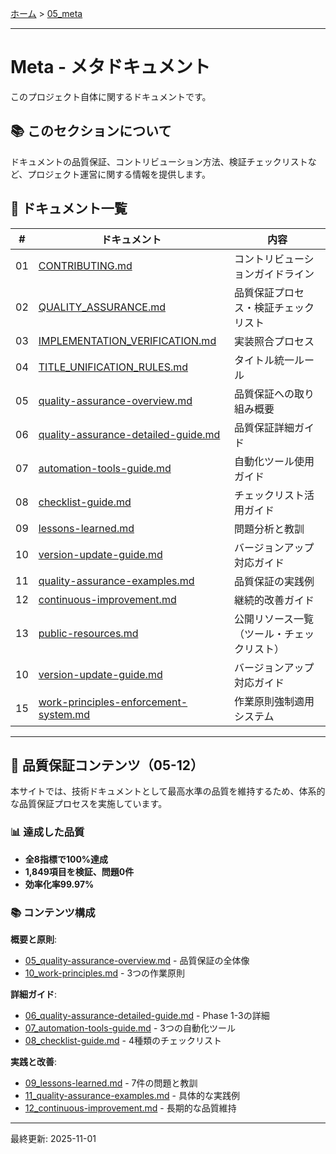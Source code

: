 [ホーム](../README.md) > [05_meta](README.md)

---

# Meta - メタドキュメント

このプロジェクト自体に関するドキュメントです。

## 📚 このセクションについて

ドキュメントの品質保証、コントリビューション方法、検証チェックリストなど、プロジェクト運営に関する情報を提供します。

## 📖 ドキュメント一覧

| # | ドキュメント | 内容 |
|---|-------------|------|
| 01 | [CONTRIBUTING.md](01_CONTRIBUTING.md) | コントリビューションガイドライン |
| 02 | [QUALITY_ASSURANCE.md](02_QUALITY_ASSURANCE.md) | 品質保証プロセス・検証チェックリスト |
| 03 | [IMPLEMENTATION_VERIFICATION.md](03_IMPLEMENTATION_VERIFICATION.md) | 実装照合プロセス |
| 04 | [TITLE_UNIFICATION_RULES.md](04_TITLE_UNIFICATION_RULES.md) | タイトル統一ルール |
| 05 | [quality-assurance-overview.md](05_quality-assurance-overview.md) | 品質保証への取り組み概要 |
| 06 | [quality-assurance-detailed-guide.md](06_quality-assurance-detailed-guide.md) | 品質保証詳細ガイド |
| 07 | [automation-tools-guide.md](07_automation-tools-guide.md) | 自動化ツール使用ガイド |
| 08 | [checklist-guide.md](08_checklist-guide.md) | チェックリスト活用ガイド |
| 09 | [lessons-learned.md](09_lessons-learned.md) | 問題分析と教訓 |
| 10 | [version-update-guide.md](10_version-update-guide.md) | バージョンアップ対応ガイド |
| 11 | [quality-assurance-examples.md](11_quality-assurance-examples.md) | 品質保証の実践例 |
| 12 | [continuous-improvement.md](12_continuous-improvement.md) | 継続的改善ガイド |
| 13 | [public-resources.md](13_public-resources.md) | 公開リソース一覧（ツール・チェックリスト） |
| 10 | [version-update-guide.md](10_version-update-guide.md) | バージョンアップ対応ガイド |
| 15 | [work-principles-enforcement-system.md](15_work-principles-enforcement-system.md) | 作業原則強制適用システム |

---

## 🎯 品質保証コンテンツ（05-12）

本サイトでは、技術ドキュメントとして最高水準の品質を維持するため、体系的な品質保証プロセスを実施しています。

### 📊 達成した品質

- **全8指標で100%達成**
- **1,849項目を検証、問題0件**
- **効率化率99.97%**

### 📚 コンテンツ構成

**概要と原則**:
- [05_quality-assurance-overview.md](05_quality-assurance-overview.md) - 品質保証の全体像
- [10_work-principles.md](10_work-principles.md) - 3つの作業原則

**詳細ガイド**:
- [06_quality-assurance-detailed-guide.md](06_quality-assurance-detailed-guide.md) - Phase 1-3の詳細
- [07_automation-tools-guide.md](07_automation-tools-guide.md) - 3つの自動化ツール
- [08_checklist-guide.md](08_checklist-guide.md) - 4種類のチェックリスト

**実践と改善**:
- [09_lessons-learned.md](09_lessons-learned.md) - 7件の問題と教訓
- [11_quality-assurance-examples.md](11_quality-assurance-examples.md) - 具体的な実践例
- [12_continuous-improvement.md](12_continuous-improvement.md) - 長期的な品質維持

---

最終更新: 2025-11-01
